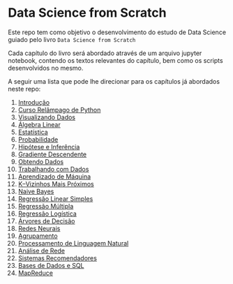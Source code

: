 # Data Science from Scratch

Este repo tem como objetivo o desenvolvimento do estudo de Data Science guiado pelo livro ``Data Science from Scratch``

Cada capítulo do livro será abordado através de um arquivo jupyter notebook, contendo os textos relevantes do capítulo, 
bem como os scripts desenvolvidos no mesmo.

A seguir uma lista que pode lhe direcionar para os capítulos já abordados neste repo:

1. [Introdução](https://github.com/JedersonLuz/data-science-from-scratch/blob/master/cap_01_introducao.ipynb)
2. [Curso Relâmpago de Python]()
3. [Visualizando Dados]()
4. [Álgebra Linear]()
5. [Estatística]()
6. [Probabilidade]()
7. [Hipótese e Inferência]()
8. [Gradiente Descendente]()
9. [Obtendo Dados]()
10. [Trabalhando com Dados]()
11. [Aprendizado de Máquina]()
12. [K–Vizinhos Mais Próximos]()
13. [Naive Bayes]()
14. [Regressão Linear Simples]()
15. [Regressão Múltipla]()
16. [Regressão Logística]()
17. [Árvores de Decisão]()
18. [Redes Neurais]()
19. [Agrupamento]()
20. [Processamento de Linguagem Natural]()
21. [Análise de Rede]()
22. [Sistemas Recomendadores]()
23. [Bases de Dados e SQL]()
24. [MapReduce]()
